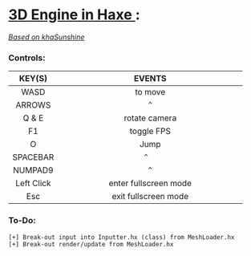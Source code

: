 # [3D Engine in Haxe ](https://github.com/Sondro/3D-Engine): 
[_Based on khaSunshine_](https://github.com/juakob/khaSunshine) 

### Controls:

|   KEY(S)   |          EVENTS         |
| :--------: | :---------------------: |
|    WASD	   |          to move        |
|   ARROWS   |`           ^           `|
|    Q & E   |       rotate camera     |
|     F1     |        toggle FPS       |
|     O		   |          Jump			     |
|  SPACEBAR  |`						^						`|
|	 NUMPAD9   |`           ^           `|
| Left Click |  enter fullscreen mode  |
|    Esc		 |  exit fullscreen mode   |

### To-Do:
```
[+] Break-out input into Inputter.hx (class) from MeshLoader.hx
[+] Break-out render/update from MeshLoader.hx
```